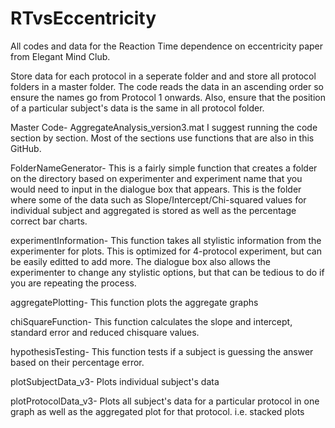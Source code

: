 # RTvsEccentricity
All codes and data for the Reaction Time dependence on eccentricity paper from Elegant Mind Club. 

Store data for each protocol in a seperate folder and and store all protocol folders in a master folder. The code reads the data in an ascending order so ensure the names go from Protocol 1 onwards. Also, ensure that the position of a particular subject's data is the same in all protocol folder. 

Master Code- AggregateAnalysis_version3.mat
I suggest running the code section by section. Most of the sections use functions that are also in this GitHub. 

FolderNameGenerator-
This is a fairly simple function that creates a folder on the directory based on experimenter and experiment name that you would need to input in the dialogue box that appears. This is the folder where some of the data such as Slope/Intercept/Chi-squared values for individual subject and aggregated is stored as well as the percentage correct bar charts. 

experimentInformation- 
This function takes all stylistic information from the experimenter for plots. This is optimized for 4-protocol experiment, but can be easily editted to add more. The dialogue box also allows the experimenter to change any stylistic options, but that can be tedious to do if you are repeating the process. 

aggregatePlotting-
This function plots the aggregate graphs

chiSquareFunction-
This function calculates the slope and intercept, standard error and reduced chisquare values. 

hypothesisTesting-
This function tests if a subject is guessing the answer based on their percentage error. 

plotSubjectData_v3-
Plots individual subject's data

plotProtocolData_v3-
Plots all subject's data for a particular protocol in one graph as well as the aggregated plot for that protocol. i.e. stacked plots

